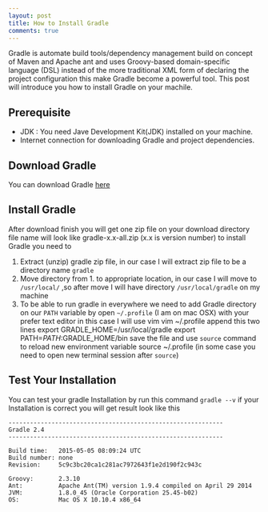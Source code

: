 ```yaml
---
layout: post
title: How to Install Gradle
comments: true
---
```


Gradle is automate build tools/dependency management  build on concept of Maven and Apache ant and uses Groovy-based domain-specific language (DSL) instead of the more traditional XML form of declaring the project configuration this make Gradle become a powerful tool. This post will introduce you how to install Gradle on your machile.

## Prerequisite
- JDK : You need Jave Development Kit(JDK) installed on your machine.
- Internet connection for downloading Gradle and project dependencies.

## Download Gradle
You can download Gradle [here](https://services.gradle.org/distributions/gradle-2.4-all.zip)
## Install Gradle
After download finish you will get one zip file on your download directory file name will look like gradle-x.x-all.zip (x.x is version number) to install Gradle you need to

1. Extract (unzip) gradle zip file, in our case I will extract zip file to be a directory name `gradle`
2. Move directory from 1. to appropriate location, in our case I will move to `/usr/local/` ,so after move I will have directory `/usr/local/gradle` on my machine
3. To be able to run gradle in everywhere we need to add Gradle directory on our `PATH` variable by open `~/.profile` (I am on mac OSX) with your prefer text editor in this case I will use vim
        vim ~/.profile
append this two lines
       export GRADLE_HOME=/usr/local/gradle
       export PATH=$PATH:$GRADLE_HOME/bin
save the file and use `source` command to reload new environment variable
       source ~/.profile
(in some case you need to open new terminal session after `source`)

## Test Your Installation
You can test your gradle Installation by run this command `gradle --v` if your Installation is correct you will get result look like this

    ------------------------------------------------------------
    Gradle 2.4
    ------------------------------------------------------------

    Build time:   2015-05-05 08:09:24 UTC
    Build number: none
    Revision:     5c9c3bc20ca1c281ac7972643f1e2d190f2c943c

    Groovy:       2.3.10
    Ant:          Apache Ant(TM) version 1.9.4 compiled on April 29 2014
    JVM:          1.8.0_45 (Oracle Corporation 25.45-b02)
    OS:           Mac OS X 10.10.4 x86_64
